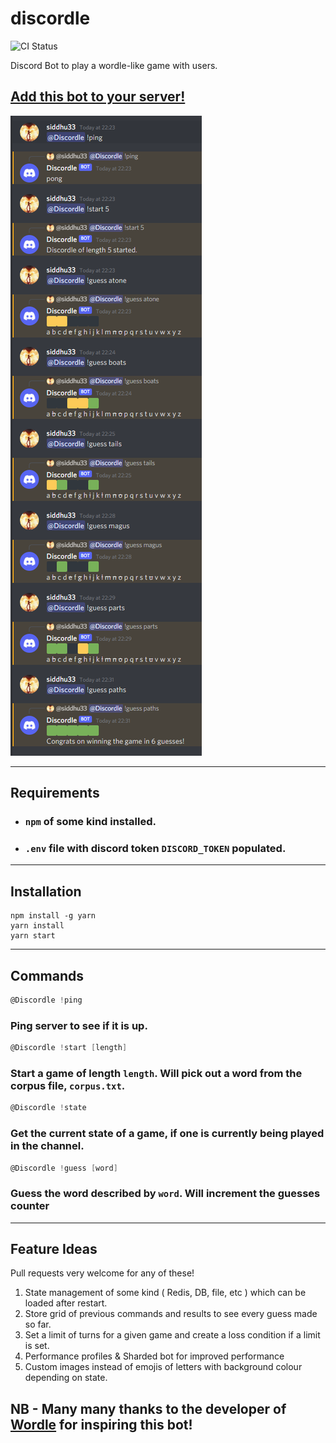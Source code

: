 # discordle 

![CI Status](https://github.com/siddhu33/discordle/actions/workflows/node.js.yml/badge.svg)

Discord Bot to play a wordle-like game with users. 

## [Add this bot to your server!](https://discord.com/oauth2/authorize?client_id=931245994681700453&permissions=292057982976&scope=bot)

![Image](images/Discordle.png)

---
## Requirements

- ### `npm` of some kind installed.
- ### `.env` file with discord token `DISCORD_TOKEN` populated.
---
## Installation
```shell
npm install -g yarn
yarn install
yarn start
```
---
## Commands

```d
@Discordle !ping
```
### Ping server to see if it is up.

```d
@Discordle !start [length]
```
### Start a game of length `length`. Will pick out a word from the corpus file, `corpus.txt`.

```d
@Discordle !state
```
### Get the current state of a game, if one is currently being played in the channel.

```d
@Discordle !guess [word]
```
### Guess the word described by `word`. Will increment the guesses counter
---
## Feature Ideas

Pull requests very welcome for any of these!

1. State management of some kind ( Redis, DB, file, etc ) which can be loaded after restart.
2. Store grid of previous commands and results to see every guess made so far.
3. Set a limit of turns for a given game and create a loss condition if a limit is set.
4. Performance profiles & Sharded bot for improved performance
5. Custom images instead of emojis of letters with background colour depending on state.

## NB - Many many thanks to the developer of [Wordle](https://www.powerlanguage.co.uk/wordle/) for inspiring this bot!